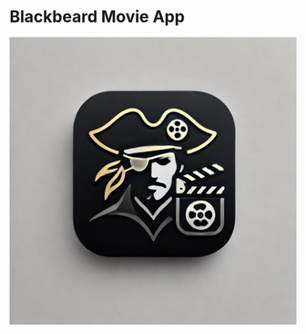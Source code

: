 # Blackbeard Movie App
![Blackbeard Icon](https://github.com/TuranTalayhan/Blackbeard/blob/master/app/src/main/res/drawable/black_beard_icon.png?raw=true)
